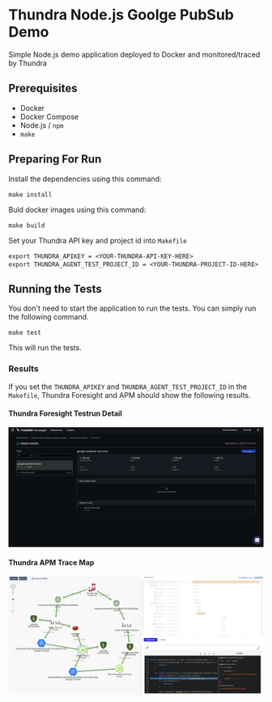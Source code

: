 # Thundra Node.js Goolge PubSub Demo

Simple Node.js demo application deployed to Docker and monitored/traced by Thundra

## Prerequisites

* Docker
* Docker Compose
* Node.js / `npm`
* `make`

## Preparing For Run

Install the dependencies using this command:
```
make install
```

Buld docker images using this command:
```
make build
```

Set your Thundra API key and project id into `Makefile`
```
export THUNDRA_APIKEY = <YOUR-THUNDRA-API-KEY-HERE>
export THUNDRA_AGENT_TEST_PROJECT_ID = <YOUR-THUNDRA-PROJECT-ID-HERE>
```

## Running the Tests

You don't need to start the application to run the tests. You can simply run the following command.

```
make test
```

This will run the tests.


### Results

If you set the `THUNDRA_APIKEY` and `THUNDRA_AGENT_TEST_PROJECT_ID` in the `Makefile`, Thundra Foresight and APM should show the following results.

#### Thundra Foresight Testrun Detail

![Foresight Testrun Detail](./assets/thundra-foresight-testrun-detail.png)

#### Thundra APM Trace Map

![APM Trace Map](./assets/thundra-apm-tracemap.png)

